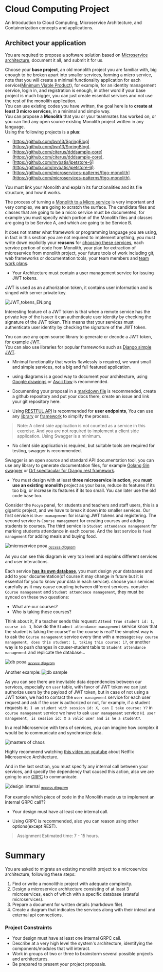 # Cloud Computing Project
An Introduction to Cloud Computing, Microservice Architecture, and Containerization concepts and applications.  

## Architect your application

You are required to propose a software solution based on [Microservice architecture](https://smartbear.com/solutions/microservices/), document it all, and submit it for us.  

Choose your **base project**, an old monolith project you are familiar with, big enough to be broken apart into smaller services, forming a micro service, note that you will create a minimal functionality application for each service([Minimum Viable Product](https://www.interaction-design.org/literature/article/minimum-viable-product-mvp-and-design-balancing-risk-to-gain-reward)), for example, for an identity management service, login in, and registration is enough, in other word if your base project is much bigger, you can just create essential services and not use the rest of the monolith application.  
You can use existing codes you have written, the goal here is to **create at least 3 micro services**, in a minimal and simple way.  
You can propose a **Monolith** that you or your teammates has worked on, or you can find any open source existing Monolith project written in any language.  
Using the following projects is a **plus**:

* [https://github.com/bvn13/SpringBlog](https://github.com/bvn13/SpringBlog).  
* [https://github.com/citerus/dddsample-core](https://github.com/citerus/dddsample-core).  
* [https://github.com/mybatis/jpetstore-6](https://github.com/mybatis/jpetstore-6).  
* [https://github.com/microservices-patterns/ftgo-monolith](https://github.com/microservices-patterns/ftgo-monolith).  
 
You must link your Monolith and explain its functionalities and its file structure, and how it works.  
  
The process of turning a [Monolith to a Micro service](https://insights.sei.cmu.edu/blog/8-steps-for-migrating-existing-applications-to-microservices/) is very important and very complex, we are going to scratch the surface. The candidate files and classes that are going to be a micro service must be documented, for example you must specify which portion of the Monolith files and classes are going to be Service A, and which are going to be Service B.  

It does not matter what framework or programming language you are using, in fact in this section you are not required to implement anything, you must write down explicitly your **reasons** for [choosing these services](https://tanzu.vmware.com/content/blog/should-that-be-a-microservice-keep-these-six-factors-in-mind), each service portion of code from Monolith, your plan for extraction of microservice from monolith project, your future tools of work including git, web frameworks or documentation tools, your team members and [team work plans](https://stackoverflow.com/a/3000392/12131234).  

*  Your Architecture must contain a user management service for issuing JWT tokens.  

JWT is used as an authorization token, it contains user information and is singed with server private key.  

![JWT_tokens_EN.png](./images/JWT_tokens_EN.png)

Interesting feature of a JWT token is that when a remote service has the private key of the issuer it can authenticate user identity by checking the signature of the JWT token. This means that your services must authenticate user identity by checking the signature of the JWT token.  

You can use any open source library to generate or decode a JWT token, for example [JWT](https://github.com/golang-jwt/jwt).  
You can also use libraries for popular frameworks such as [Django simple JWT](https://github.com/jazzband/djangorestframework-simplejwt).

* Minimal functionality that works flawlessly is required, we want small and simple services, not a big and full featured application.  

* using diagrams is a good way to document your architecture, using [Google drawings](https://docs.google.com/drawings) or [Ascii flow](https://asciiflow.com/) is recommended.  

* Documenting your proposal in a [markdown file](https://www.markdownguide.org/basic-syntax/) is recommended, create a github repository and put your docs there, create an issue and link your git repository here.  


* Using [RESTFUL API](https://restfulapi.net/) is recommended for **user endpoints**, You can use any [library](https://github.com/encode/django-rest-framework) or [framework](https://github.com/tiangolo/fastapi) to simplify the process.  

> Note: A client side application is not counted as a service in this exercise. And you are not required to implement a client side application. Using Swagger is a minimum.    

* No client side application is required, but suitable tools are required for testing, swagger is recommended.  

Swagger is an open source and standard API documentation tool, you can use any library to generate documentation files, for example [Golang Gin swagger](https://github.com/swaggo/gin-swagger) or [Drf spectacular for Django rest framework](https://github.com/tfranzel/drf-spectacular).

* You must design with at least **three microservice in action**, you **must use an existing monolith** project as your base, reduce its features if its too big, or increase its features if its too small. You can later use the old code base too.  

Consider the `Pooya` panel, for students and teachers and staff users, this is a gigantic project, and we have to break it down into smaller services. Our first service is `User management` for issuing JWT tokens and registering. The second service is `Course management` for creating courses and adding students to courses. The third service is `Student attendance management` for marking students attendance in each course. And the last service is `food management` for adding meals and buying food.  

![microservice pooa](https://docs.google.com/drawings/d/e/2PACX-1vQ888AxTtVLAa4Zl2BmdrNDhGP7cakfbABJoM0qLah2cRq4c71ilakEw_DwAjWrhJPUf_NX7J5Jib7B/pub?w=1279&h=2034)
<sub>*[access diagram](https://docs.google.com/drawings/d/1PF89Usn8z90N30fwD6SbfoFoWelLuc0EhWnR4t6Go8w/edit?usp=sharing)*</sub>  

As you can see this diagram is very top level and explains different services and user interactions.  

Each service **[has its own database](https://microservices.io/patterns/data/database-per-service.html)**, you must design your databases and add to your documentation(of course it may change in future but it is essential for you to know your data in each service). choose your services carefully as it may cause coupling between different services. consider `Course management` and `Student attendance management`, they must be synced on these two questions: 

* What are our courses?  
* Who is taking these courses?  

Think about it, if a teacher sends this request: `Attend True student id: 1, course id: 1`, how do the `Student attendance management` service know that the student is taking the course? or the course is real? the simplest way is to ask the `Course management` service every time with a message: `Hey course management, does this student: 1, taking this course: 1?`, or another way is to push changes in couser-student table to `Student attendance management` and replicate the database...  

![db pooa](https://docs.google.com/drawings/d/e/2PACX-1vTAHiq34UGoWSFmmwEox8Pmfuyq12HMcque8oziAnvnbIL6VoSu2D04VruIcWOTANyb-ggXrJF4SLRT/pub?w=1576&h=1046)
<sub>*[access diagram](https://docs.google.com/drawings/d/1D9_1H81qM_k5kU7j8H3UYpFJLCSdiShI6Hi8oNGeCjs/edit?usp=sharing)*</sub>  

Another example: 
![db sample](./images/dbsample.jpeg)

As you can see there are inevitable data dependencies between our services, especially on `user` table, with favor of JWT token we can just authorize users by the payload of JWT token, but in case of not using a JWT token, we had to contact the `user management` service for each user request and ask if the user is authorized or not, for example, if a student requests `Hi I am student with session id: X, can I take course: Y?` in `course management` service we have to ask `user management` service `Hi user management, is session id: X a valid user and is he a student?`.  

In a real Microservice with tens of services, you can imagine how complex it would be to communicate and synchronize data.   

![masters of chaos](./images/chaos.webp)

Highly recommend watching [this video on youtube](https://www.youtube.com/watch?v=CZ3wIuvmHeM) about Netflix Microservice Architecture.  

And in the last section, you must specify any internal call between your services, and specify the dependency that caused this action, also we are going to use [GRPC](https://grpc.io/) to communicate.  

![design internal](https://docs.google.com/drawings/d/e/2PACX-1vTUpL4Eyl-XTZKNq84q92xZHcuOYEPADG1mQkzBuxCU-AjfdgIGWS_XOjDAQh9FyfmLOwxO5eQ4KGCo/pub?w=1415&h=799)
<sub>*[access diagram](https://docs.google.com/drawings/d/1HYA063pqDlEzRXHppd3D1u6ELBFjnc83aebRoWoSke8/edit?usp=sharing)*</sub>  

For example which piece of code in the Monolith made us to implement an internal GRPC call??  

* Your design must have at least one internal call.  

* Using GRPC is recommended, also you can reason using other options(except REST).  

> Assignment Estimated time: 7 - 15 hours.


# Summary

You are asked to migrate an existing monolith project to a microservice architecture, following these steps:
1. Find or write a monolithic project with adequate complexity.
2. Design a microservice architecture consisting of at least 3 microservices, each of which with a specific database (stateful microservices).
3. Prepare a document for written details (markdown file).
4. Create a diagram that indicates the services along with their interal and external api connections.


### Project Constraints ###
* Your design must have at least one internal GRPC call. 
* Describe at a very high level the system's architecture, identifying the components/modules that will interact.
* Work in groups of two or three to brainstorm several possible projects and architectures.
* Be prepared to present your project proposals.